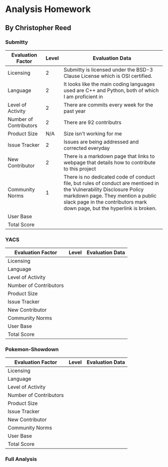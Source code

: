 # Analysis Homework
## By Christopher Reed

### Submitty

| Evaluation Factor      | Level | Evaluation Data                                                                                     |
|------------------------|-------|-----------------------------------------------------------------------------------------------------|
| Licensing              | 2 | Submitty is licensed under the BSD-3 Clause License which is OSI certified. |
| Language               | 2 | It looks like the main coding languages used are C++ and Python, both of which I am proficient in |
| Level of Activity      | 2 | There are commits every week for the past year |
| Number of Contributors | 2 | There are 92 contributrs |
| Product Size           | N/A | Size isn't working for me |
| Issue Tracker          | 2 | Issues are being addressed and corrected everyday |
| New Contributor        | 2 | There is a markdown page that links to webpage that details how to contribute to this project |
| Community Norms        | 1 | There is no dedicated code of conduct file, but rules of conduct are mentioed in the Vulnerability Disclosure Policy markdown page.  They mention a public slack page in the contributors mark down page, but the hyperlink is broken. |
| User Base              |  |  |
| Total Score            |  |  |

### YACS

| Evaluation Factor      | Level | Evaluation Data                                                                                     |
|------------------------|-------|-----------------------------------------------------------------------------------------------------|
| Licensing              |  |  |
| Language               |  |  |
| Level of Activity      |  |  |
| Number of Contributors |  |  |
| Product Size           |  |  |
| Issue Tracker          |  |  |
| New Contributor        |  |  |
| Community Norms        |  |  |
| User Base              |  |  |
| Total Score            |  |  |

### Pokemon-Showdown

| Evaluation Factor      | Level | Evaluation Data                                                                                     |
|------------------------|-------|-----------------------------------------------------------------------------------------------------|
| Licensing              |  |  |
| Language               |  |  |
| Level of Activity      |  |  |
| Number of Contributors |  |  |
| Product Size           |  |  |
| Issue Tracker          |  |  |
| New Contributor        |  |  |
| Community Norms        |  |  |
| User Base              |  |  |
| Total Score            |  |  |

### Full Analysis

